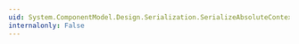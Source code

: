 ```yaml
---
uid: System.ComponentModel.Design.Serialization.SerializeAbsoluteContext.#ctor(System.ComponentModel.MemberDescriptor)
internalonly: False
---
```

